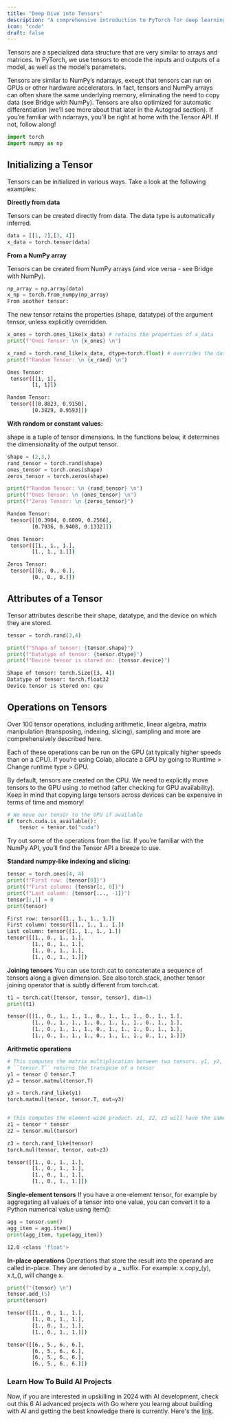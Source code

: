 ```yaml
---
title: "Deep Dive into Tensors"
description: "A comprehensive introduction to PyTorch for deep learning."
icon: "code"
draft: false
---
```


Tensors are a specialized data structure that are very similar to arrays and matrices. In PyTorch, we use tensors to encode the inputs and outputs of a model, as well as the model’s parameters.

Tensors are similar to NumPy’s ndarrays, except that tensors can run on GPUs or other hardware accelerators. In fact, tensors and NumPy arrays can often share the same underlying memory, eliminating the need to copy data (see Bridge with NumPy). Tensors are also optimized for automatic differentiation (we’ll see more about that later in the Autograd section). If you’re familiar with ndarrays, you’ll be right at home with the Tensor API. If not, follow along!

```python
import torch
import numpy as np
```

## Initializing a Tensor
Tensors can be initialized in various ways. Take a look at the following examples:

**Directly from data**

Tensors can be created directly from data. The data type is automatically inferred.

```python
data = [[1, 2],[3, 4]]
x_data = torch.tensor(data)
```

**From a NumPy array**

Tensors can be created from NumPy arrays (and vice versa - see Bridge with NumPy).

```python
np_array = np.array(data)
x_np = torch.from_numpy(np_array)
From another tensor:
```

The new tensor retains the properties (shape, datatype) of the argument tensor, unless explicitly overridden.

```python
x_ones = torch.ones_like(x_data) # retains the properties of x_data
print(f"Ones Tensor: \n {x_ones} \n")

x_rand = torch.rand_like(x_data, dtype=torch.float) # overrides the datatype of x_data
print(f"Random Tensor: \n {x_rand} \n")
```
```bash
Ones Tensor:
 tensor([[1, 1],
        [1, 1]])

Random Tensor:
 tensor([[0.8823, 0.9150],
        [0.3829, 0.9593]])
```

**With random or constant values:**

shape is a tuple of tensor dimensions. In the functions below, it determines the dimensionality of the output tensor.

```python
shape = (2,3,)
rand_tensor = torch.rand(shape)
ones_tensor = torch.ones(shape)
zeros_tensor = torch.zeros(shape)

print(f"Random Tensor: \n {rand_tensor} \n")
print(f"Ones Tensor: \n {ones_tensor} \n")
print(f"Zeros Tensor: \n {zeros_tensor}")
```
```bash
Random Tensor:
 tensor([[0.3904, 0.6009, 0.2566],
        [0.7936, 0.9408, 0.1332]])

Ones Tensor:
 tensor([[1., 1., 1.],
        [1., 1., 1.]])

Zeros Tensor:
 tensor([[0., 0., 0.],
        [0., 0., 0.]])
```

## Attributes of a Tensor
Tensor attributes describe their shape, datatype, and the device on which they are stored.

```python
tensor = torch.rand(3,4)

print(f"Shape of tensor: {tensor.shape}")
print(f"Datatype of tensor: {tensor.dtype}")
print(f"Device tensor is stored on: {tensor.device}")
```
```bash
Shape of tensor: torch.Size([3, 4])
Datatype of tensor: torch.float32
Device tensor is stored on: cpu
```

## Operations on Tensors
Over 100 tensor operations, including arithmetic, linear algebra, matrix manipulation (transposing, indexing, slicing), sampling and more are comprehensively described here.

Each of these operations can be run on the GPU (at typically higher speeds than on a CPU). If you’re using Colab, allocate a GPU by going to Runtime > Change runtime type > GPU.

By default, tensors are created on the CPU. We need to explicitly move tensors to the GPU using .to method (after checking for GPU availability). Keep in mind that copying large tensors across devices can be expensive in terms of time and memory!

```python
# We move our tensor to the GPU if available
if torch.cuda.is_available():
    tensor = tensor.to("cuda")
```

Try out some of the operations from the list. If you’re familiar with the NumPy API, you’ll find the Tensor API a breeze to use.

**Standard numpy-like indexing and slicing:**
```python
tensor = torch.ones(4, 4)
print(f"First row: {tensor[0]}")
print(f"First column: {tensor[:, 0]}")
print(f"Last column: {tensor[..., -1]}")
tensor[:,1] = 0
print(tensor)
```
```bash
First row: tensor([1., 1., 1., 1.])
First column: tensor([1., 1., 1., 1.])
Last column: tensor([1., 1., 1., 1.])
tensor([[1., 0., 1., 1.],
        [1., 0., 1., 1.],
        [1., 0., 1., 1.],
        [1., 0., 1., 1.]])
```

**Joining tensors** You can use torch.cat to concatenate a sequence of tensors along a given dimension. See also torch.stack, another tensor joining operator that is subtly different from torch.cat.

```python
t1 = torch.cat([tensor, tensor, tensor], dim=1)
print(t1)
```
```bash
tensor([[1., 0., 1., 1., 1., 0., 1., 1., 1., 0., 1., 1.],
        [1., 0., 1., 1., 1., 0., 1., 1., 1., 0., 1., 1.],
        [1., 0., 1., 1., 1., 0., 1., 1., 1., 0., 1., 1.],
        [1., 0., 1., 1., 1., 0., 1., 1., 1., 0., 1., 1.]])
```

**Arithmetic operations**

```python
# This computes the matrix multiplication between two tensors. y1, y2, y3 will have the same value
# ``tensor.T`` returns the transpose of a tensor
y1 = tensor @ tensor.T
y2 = tensor.matmul(tensor.T)

y3 = torch.rand_like(y1)
torch.matmul(tensor, tensor.T, out=y3)


# This computes the element-wise product. z1, z2, z3 will have the same value
z1 = tensor * tensor
z2 = tensor.mul(tensor)

z3 = torch.rand_like(tensor)
torch.mul(tensor, tensor, out=z3)
```
```bash
tensor([[1., 0., 1., 1.],
        [1., 0., 1., 1.],
        [1., 0., 1., 1.],
        [1., 0., 1., 1.]])
```

**Single-element tensors** If you have a one-element tensor, for example by aggregating all values of a tensor into one value, you can convert it to a Python numerical value using item():

```python
agg = tensor.sum()
agg_item = agg.item()
print(agg_item, type(agg_item))
```
```bash
12.0 <class 'float'>
```

**In-place operations** Operations that store the result into the operand are called in-place. They are denoted by a _ suffix. For example: x.copy_(y), x.t_(), will change x.

```python
print(f"{tensor} \n")
tensor.add_(5)
print(tensor)
```
```bash
tensor([[1., 0., 1., 1.],
        [1., 0., 1., 1.],
        [1., 0., 1., 1.],
        [1., 0., 1., 1.]])

tensor([[6., 5., 6., 6.],
        [6., 5., 6., 6.],
        [6., 5., 6., 6.],
        [6., 5., 6., 6.]])
```

### Learn How To Build AI Projects

Now, if you are interested in upskilling in 2024 with AI development, check out this 6 AI advanced projects with Go where you learng about building with AI and getting the best knowledge there is currently. Here's the [link](https://akhilsharmatech.gumroad.com/l/zgxqq).